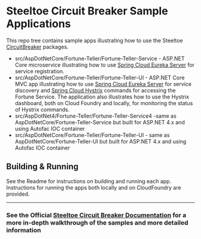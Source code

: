 # Steeltoe Circuit Breaker Sample Applications

This repo tree contains sample apps illustrating how to use the Steeltoe [CircuitBreaker](https://github.com/SteeltoeOSS/CircuitBreaker) packages.

* src/AspDotNetCore/Fortune-Teller/Fortune-Teller-Service - ASP.NET Core microservice illustrating how to use [Spring Cloud Eureka Server](https://projects.spring.io/spring-cloud/docs/1.0.3/spring-cloud.html#spring-cloud-eureka-server) for service registration.
* src/AspDotNetCore/Fortune-Teller/Fortune-Teller-UI - ASP.NET Core MVC app illustrating how to use [Spring Cloud Eureka Server](https://projects.spring.io/spring-cloud/docs/1.0.3/spring-cloud.html#spring-cloud-eureka-server) for service discovery and [Spring Cloud Hystrix](https://projects.spring.io/spring-cloud/docs/1.0.3/spring-cloud.html#_circuit_breaker_hystrix_clients) commands for accessing the Fortune Service.  The application also illustrates how to use the Hystrix dashboard, both on Cloud Foundry and locally, for monitoring the status of Hystrix commands.
* src/AspDotNet4/Fortune-Teller/Fortune-Teller-Service4 -same as AspDotNetCore/Fortune-Teller-Service but built for ASP.NET 4.x and using Autofac IOC container
* src/AspDotNetCore/Fortune-Teller/Fortune-Teller-UI - same as AspDotNetCore/Fortune-Teller-UI but built for ASP.NET 4.x and using Autofac IOC container

## Building & Running

See the Readme for instructions on building and running each app.  Instructions for running the apps both locally and on CloudFoundry are provided.

---

### See the Official [Steeltoe Circuit Breaker Documentation](https://steeltoe.io/docs/steeltoe-circuitbreaker) for a more in-depth walkthrough of the samples and more detailed information